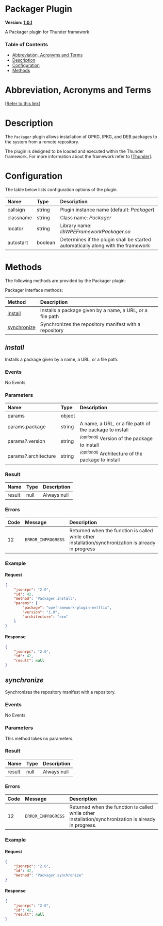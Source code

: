 <!-- Generated automatically, DO NOT EDIT! -->
<a name="Packager_Plugin"></a>
# Packager Plugin

**Version: [1.0.1](https://github.com/rdkcentral/rdkservices/blob/main/Packager/CHANGELOG.md)**

A Packager plugin for Thunder framework.

### Table of Contents

- [Abbreviation, Acronyms and Terms](#Abbreviation,_Acronyms_and_Terms)
- [Description](#Description)
- [Configuration](#Configuration)
- [Methods](#Methods)

<a name="Abbreviation,_Acronyms_and_Terms"></a>
# Abbreviation, Acronyms and Terms

[[Refer to this link](userguide/aat.md)]

<a name="Description"></a>
# Description

The `Packager` plugin allows installation of OPKG, IPKG, and DEB packages to the system from a remote repository.

The plugin is designed to be loaded and executed within the Thunder framework. For more information about the framework refer to [[Thunder](#Thunder)].

<a name="Configuration"></a>
# Configuration

The table below lists configuration options of the plugin.

| Name | Type | Description |
| :-------- | :-------- | :-------- |
| callsign | string | Plugin instance name (default: *Packager*) |
| classname | string | Class name: *Packager* |
| locator | string | Library name: *libWPEFrameworkPackager.so* |
| autostart | boolean | Determines if the plugin shall be started automatically along with the framework |

<a name="Methods"></a>
# Methods

The following methods are provided by the Packager plugin:

Packager interface methods:

| Method | Description |
| :-------- | :-------- |
| [install](#install) | Installs a package given by a name, a URL, or a file path |
| [synchronize](#synchronize) | Synchronizes the repository manifest with a repository |


<a name="install"></a>
## *install*

Installs a package given by a name, a URL, or a file path.

### Events

No Events

### Parameters

| Name | Type | Description |
| :-------- | :-------- | :-------- |
| params | object |  |
| params.package | string | A name, a URL, or a file path of the package to install |
| params?.version | string | <sup>*(optional)*</sup> Version of the package to install |
| params?.architecture | string | <sup>*(optional)*</sup> Architecture of the package to install |

### Result

| Name | Type | Description |
| :-------- | :-------- | :-------- |
| result | null | Always null |

### Errors

| Code | Message | Description |
| :-------- | :-------- | :-------- |
| 12 | ```ERROR_INPROGRESS``` | Returned when the function is called while other installation/synchronization is already in progress |

### Example

#### Request

```json
{
    "jsonrpc": "2.0",
    "id": 42,
    "method": "Packager.install",
    "params": {
        "package": "wpeframework-plugin-netflix",
        "version": "1.0",
        "architecture": "arm"
    }
}
```

#### Response

```json
{
    "jsonrpc": "2.0",
    "id": 42,
    "result": null
}
```

<a name="synchronize"></a>
## *synchronize*

Synchronizes the repository manifest with a repository.

### Events

No Events

### Parameters

This method takes no parameters.

### Result

| Name | Type | Description |
| :-------- | :-------- | :-------- |
| result | null | Always null |

### Errors

| Code | Message | Description |
| :-------- | :-------- | :-------- |
| 12 | ```ERROR_INPROGRESS``` | Returned when the function is called while other installation/synchronization is already in progress. |

### Example

#### Request

```json
{
    "jsonrpc": "2.0",
    "id": 42,
    "method": "Packager.synchronize"
}
```

#### Response

```json
{
    "jsonrpc": "2.0",
    "id": 42,
    "result": null
}
```

